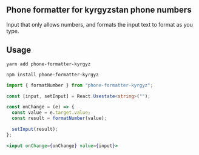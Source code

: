 ## Phone formatter for kyrgyzstan phone numbers

Input that only allows numbers, and formats the input text to format as you type.

## Usage

```shell script
yarn add phone-formatter-kyrgyz
```

```shell script
npm install phone-formatter-kyrgyz
```

```typescript
import { formatNumber } from "phone-formatter-kyrgyz";

const [input, setInput] = React.Usestate<string>("");

const onChange = (e) => {
  const value = e.target.value;
  const result = formatNumber(value);

  setInput(result);
};
```

```jsx
<input onChange={onChange} value={input}>
```
